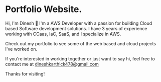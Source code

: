 # Portfolio Website.

Hi, I'm Dinesh 👋
I'm a AWS Developer with a passion for building Cloud based Software development solutions. I have 3 years of experience working with CCaas, IaC, SaaS, and I specialize in AWS.

Check out my portfolio to see some of the web based and cloud projects I've worked on.

If you're interested in working together or just want to say hi, feel free to contact me at dineshkarthick478@gmail.com

Thanks for visiting!
